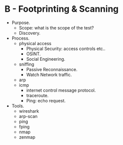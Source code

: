 # B - Footprinting & Scanning

* Purpose.
  * Scope: what is the scope of the test?
  * Discovery.
* Process.
  * physical access
    * Physical Security: access controls etc..
    * OSINT.
    * Social Engineering.
  * sniffing
    * Passive Reconnaissance.
    * Watch Network traffic.
  * arp
  * icmp
    * internet control message protocol.
    * traceroute.
    * Ping: echo request.
* Tools.
  * wireshark
  * arp-scan
  * ping
  * fping
  * nmap
  * zenmap

